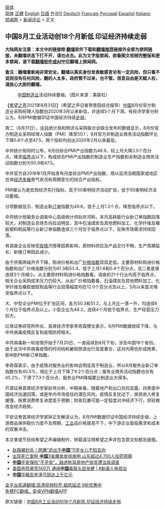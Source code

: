  <!-- 面包屑导航 --> <div class="breadcrumb"><!-- GTranslate: https://gtranslate.io/ -->  <div class="switcher notranslate">  <div class="selected">  <a href="#" onclick="return false;"> 简体</a>  </div>  <div class="option">  <a href="https://www.bannedbook.org" onclick="doGTranslate('zh-CN|zh-CN');jQuery('div.switcher div.selected a').html(jQuery(this).html());return false;" title="简体中文" class="nturl selected"> 简体</a>  <a href="https://www.bannedbook.org/zh-tw/" onclick="doGTranslate('zh-CN|zh-TW');jQuery('div.switcher div.selected a').html(jQuery(this).html());return false;" title="繁體中文" class="nturl"> 正體</a>  <a href="https://www.bannedbook.org/en/" onclick="doGTranslate('zh-CN|en');jQuery('div.switcher div.selected a').html(jQuery(this).html());return false;" title="English" class="nturl"> English</a>  <a href="https://www.bannedbook.org/ja/" onclick="doGTranslate('zh-CN|ja');jQuery('div.switcher div.selected a').html(jQuery(this).html());return false;" title="日本語" class="nturl"> 日語</a>  <a href="https://www.bannedbook.org/ko/" onclick="doGTranslate('zh-CN|ko');jQuery('div.switcher div.selected a').html(jQuery(this).html());return false;" title="한국어" class="nturl"> 한국어</a>  <a href="https://www.bannedbook.org/de/" onclick="doGTranslate('zh-CN|de');jQuery('div.switcher div.selected a').html(jQuery(this).html());return false;" title="Deutsch" class="nturl"> Deutsch</a>  <a href="https://www.bannedbook.org/fr/" onclick="doGTranslate('zh-CN|fr');jQuery('div.switcher div.selected a').html(jQuery(this).html());return false;" title="Français" class="nturl"> Français</a>  <a href="https://www.bannedbook.org/ru/" onclick="doGTranslate('zh-CN|ru');jQuery('div.switcher div.selected a').html(jQuery(this).html());return false;" title="Русский" class="nturl"> Русский</a>  <a href="https://www.bannedbook.org/es/" onclick="doGTranslate('zh-CN|es');jQuery('div.switcher div.selected a').html(jQuery(this).html());return false;" title="Español" class="nturl"> Español</a>  <a href="https://www.bannedbook.org/it/" onclick="doGTranslate('zh-CN|it');jQuery('div.switcher div.selected a').html(jQuery(this).html());return false;" title="Italiano" class="nturl"> Italiano</a>  </div>  </div>      <div class='breadcrumb-sub'><!-- Breadcrumb NavXT 6.3.0 --> <a href="https://www.bannedbook.org/" class="home">禁闻网</a> &gt; <a href="https://www.bannedbook.org/bnews/comments/" class="category">新闻评论</a> &gt; 正文</div></div><h2>中国8月工业活动创18个月新低 印证经济持续走弱</h2> <p class="notice"><b>大陆网友注意：本文中的链接除 <a href="https://github.com/bannedbook/fanqiang" >翻墙</a>软件下载和<a href="https://github.com/killgcd/justmysocks/blob/master/README.md">翻墙推荐</a>链接外全部为禁网链接，未翻墙状态下打不开，请勿点击。此为文字版禁闻，欲看图文视频完整版和更多禁闻，请下载<a href="https://github.com/bannedbook/fanqiang">翻墙软件或APP</a>后翻墙上禁闻网。</p><p>备注：翻墙看新闻非常安全，翻墙以真实身份发表敏感言论有一定风险，但只看不说则没有任何风险，翻的人太多，政府管不过来，也不管。信息自由是天赋人权，请放心大胆的翻墙。</b></p>  <div class="entry"> <figure> <p><figcaption><a href="https://www.bannedbook.org/bnews/tag/%E4%B8%AD%E5%9B%BD/" class="st_tag internal_tag" rel="tag" title="标签 中国 下的日志">中国</a><a href="https://www.bannedbook.org/bnews/tag/%e5%88%b6%e9%80%a0%e4%b8%9a/" class="st_tag internal_tag" rel="tag" title="标签 制造业 下的日志">制造业</a>活动持续萎缩。（图片来源：美联社）</figcaption></figure> <p>【<span class='wp_keywordlink_affiliate'><a href="https://www.soundofhope.org" title="希望之声" target="_blank">希望之声</a></span>2021年8月31日】（希望之声记者贺景田综合报导）<span class='wp_keywordlink_affiliate'><a href="https://www.bannedbook.org/" title="中国" target="_blank">中国</a></span>8月份官方制造业采购经理人指数创2020年3月以来新低，并连续5个月下滑。有经济学家分析认为，8月PMI数据印证中国经济持续<a href="https://www.bannedbook.org/bnews/tag/%E8%B5%B0%E5%BC%B1/" class="st_tag internal_tag" rel="tag" title="标签 走弱 下的日志">走弱</a>。</p> <p>周二（8月31日），<a href="https://www.bannedbook.org/bnews/tag/%e4%b8%ad%e5%85%b1/" class="st_tag internal_tag" rel="tag" title="标签 中共 下的日志">中共</a>统计局和物流与采购联合会联合发布的数据显示，8月份官方制造业采购经理人指数（PMI）降至50.1； 8月官方非制造业商务活动指数环比下降5.8个点至47.5，两个指标均创出2020年2月以来最低。</p> <p>中共统计局同时公布，8月份综合PMI产出指数为48.9，较上月大降3.5个百分点，降至<a href="https://www.bannedbook.org/bnews/tag/%E4%B8%B4%E7%95%8C%E7%82%B9/" class="st_tag internal_tag" rel="tag" title="标签 临界点 下的日志">临界点</a>以下。构成综合PMI产出指数的制造业生产指数和非制造业商务活动指数分别为50.9和47.5。</p> <p>中共官方自2018年1月开始发布月度综合PMI产出指数，用以监测当期国家或地区总体<span class='wp_keywordlink'><a href="https://www.bannedbook.org/forum2/topic869.html" title="宪政、法治和经济发展——走向市场经济的制度保障" target="_blank">经济发展</a></span>景气状况和周期变化的综合产出指标。</p>  <p>PMI被认为是宏观经济先行指标，高于50表明经济活动扩张，低于50表明经济活动萎缩。</p> <p>分项数据显示，制造业新<a href="https://www.bannedbook.org/bnews/tag/%E8%AE%A2%E5%8D%95/" class="st_tag internal_tag" rel="tag" title="标签 订单 下的日志">订单</a>指数为49.6，低于上月1.3个点，降至临界点以下。</p> <p>中共统计局服务业调查中心高级统计师赵庆河称，本月高耗能行业新订单指数回落较大，对制造业总体负向拉动明显，其中石油煤炭及其他燃料加工、化学纤维及橡胶塑料制品等行业新订单指数连续三个月位于临界点以下，反映市场需求持续回落。</p> <p>有调查企业反映受<a href="https://www.bannedbook.org/bnews/tag/%E7%96%AB%E6%83%85/" class="st_tag internal_tag" rel="tag" title="标签 疫情 下的日志">疫情</a>汛情等因素影响，原材料供应及产品交付不畅，生产周期延长，新接订单因此减少。</p>  <p>由于供需两端齐齐下降，购进价格和出厂<a href="https://www.bannedbook.org/bnews/tag/%E4%BB%B7%E6%A0%BC%E6%8C%87%E6%95%B0/" class="st_tag internal_tag" rel="tag" title="标签 价格指数 下的日志">价格指数</a>双双走低。主要原材料购进价格指数和出厂价格指数分别为61.3和53.4，低于上月1.6和0.4个百分点，且二者差值连续3个月缩小。从主要原材料购进价格指数看，调查的21个行业均高于临界点，相关企业采购成本压力仍较大。从出厂价格指数看，石油煤炭及其他燃料加工、化学纤维及橡胶塑胶制品等行业回落幅度均在12.0个百分点及以上，5月以来首次降至临界点以下。</p> <p>大、中型企业PMI位于扩张区间，各为50.3和51.2，与上月比一落一升，均连续6个月位于临界点及以上。小型企业为48.2，连续4个月低于临界点，生产经营压力较大。</p> <p>红塔证券研究所所长、首席经济学家李奇霖撰文表示，8月PMI数据继续下降，与中共病毒疫情反复和疫情防控相关。</p> <p>中共病毒新一轮疫情开始于7月20日，一直延续到8月下旬，涉及中国16个省份。由于此次中共病毒疫情的时间线和暑假旅游出行高度重合，这对内需也形成拖累，影响到PMI新订单指数。</p>  <p>李奇霖表示，由于疫情对服务业的影响会明显高于制造业，所以8月服务业新订单指数仅有40.5%，相比于上月下降了9.2个百分点；服务业商务活动指数也仅有45.2%，下滑了7.3个百分点，服务业PMI降幅要比制造业大得多。</p> <p>开源证券首席经济学家赵伟分析，中期来看，随着地产和出口风险显露，四季度中国经济加速回落，或是年内市场低估的潜在风险。疫情反复扰动下，居民收入修复缓慢，拖累消费修复进度低于预期；财政后置可能一定程度对冲经济下行，但较难改变经济趋势。</p> <p>平安证券首席经济学家钟正生解读认为，8月PMI数据印证中国经济持续走弱，上游商品保供稳价力度不及预期，<a href="https://www.bannedbook.org/bnews/tag/%E5%B7%A5%E4%B8%9A/" class="st_tag internal_tag" rel="tag" title="标签 工业 下的日志">工业</a>品价格居高不下，中下游企业面临需求和成本的双重冲击。</p> <p>本文章或节目经希望之声编辑制作，转载请注明希望之声并包含原文标题及链接。 </p>  <ul class='op-related-articles' title='相关阅读'> <li><a href='https://www.bannedbook.org/bnews/yule/20210901/1616729.html' target='_blank'>赵薇被封杀！网爆“逃出不<b>中国</b>”11岁女儿不知去向</a></li> <li><a href='https://www.bannedbook.org/bnews/cnnews/20210901/1616725.html' target='_blank'>出现死亡案例 <b>中国</b>3省爆发炭疽病例 山东超过4,700人投药观察</a></li> <li><a href='https://www.bannedbook.org/bnews/headline/20210901/1616721.html' target='_blank'><b>中国</b>平安保险“不平安”，路透称其房地产投资遭当局调查</a></li> <li><a href='https://www.bannedbook.org/bnews/bannedvideo/20210901/1616716.html' target='_blank'>美国务院悬赏500万 通缉<b>中国</b>毒贩头目张健 | #新唐人电视台</a></li> <li><a href='https://www.bannedbook.org/bnews/headline/20210901/1616710.html' target='_blank'><b>中国</b>华融去年净亏损达上千亿元</a></li> </ul> <p class="texttj"> <a href="https://github.com/bannedbook/fanqiang/wiki/V2ray%E6%9C%BA%E5%9C%BA" target="_blank">全平台高速翻墙:高清视频秒开,超低延迟,9折优惠中</a><br/> <a href="https://github.com/bannedbook/fanqiang/wiki/%E7%A6%81%E9%97%BB%E7%BD%91%E5%AE%89%E5%8D%93%E7%BF%BB%E5%A2%99%E6%96%B0%E9%97%BBAPP" target="_blank">免费PC翻墙、安卓VPN翻墙APP</a></p><p>原文链接：<a class="src_link"  href="https://www.soundofhope.org/post/540503" target="_blank">中国8月工业活动创18个月新低 印证经济持续走弱</a></p><a name='sharetosocial'></a>  <div style="margin-bottom:5px;padding-bottom:5px;clear:both"> <div id="archive-pix-1" class="banner-ads"> <!-- AuctionX Display platform tag START --> <div id="26318x728x90x621x_ADSLOT2" clicktrack="%%CLICK_URL_ESC%%"></div> <!-- AuctionX Display platform tag END --> </div> <div id="archive-pix-2" class="banner-ads"> <!-- AuctionX Display platform tag START --> <div id="26315x300x250x621x_ADSLOT2" clicktrack="%%CLICK_URL_ESC%%"></div> <!-- AuctionX Display platform tag END --> </div> </div>  <div id="archive-pix-1" class="banner-ads"> <!-- AuctionX Display platform tag START --> <div id="26318x728x90x621x_ADSLOT3" clicktrack="%%CLICK_URL_ESC%%"></div> <!-- AuctionX Display platform tag END --> </div> </div><!--END ENTRY--> 